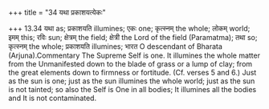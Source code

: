 +++
title = "34 यथा प्रकाशयत्येकः"

+++
13.34 यथा as; प्रकाशयति illumines; एकः one; कृत्स्नम् the whole; लोकम्
world; इमम् this; रविः sun; क्षेत्रम् the field; क्षेत्री the Lord of
the field (Paramatma); तथा so; कृत्स्नम् the whole; प्रकाशयति illumines;
भारत O descendant of Bharata (Arjuna).Commentary The Supreme Self is
one. It illumines the whole matter from the Unmanifested down to the
blade of grass or a lump of clay; from the great elements down to
firmness or fortitude. (Cf. verses 5 and 6.) Just as the sun is one;
just as the sun illumines the whole world; just as the sun is not
tainted; so also the Self is One in all bodies; It illumines all the
bodies and It is not contaminated.

